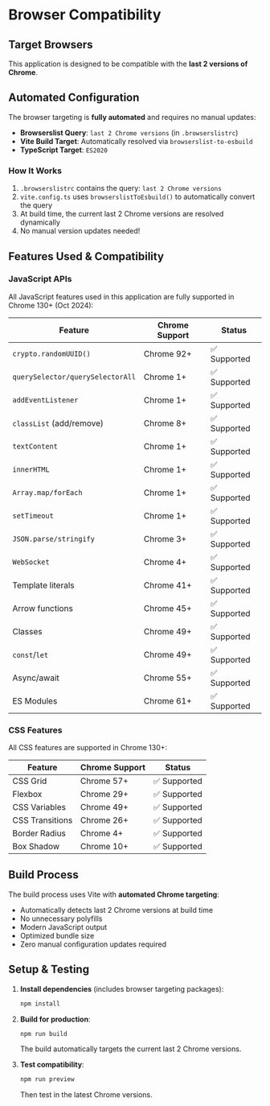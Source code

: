 # Browser Compatibility

## Target Browsers
This application is designed to be compatible with the **last 2 versions of Chrome**.

## Automated Configuration
The browser targeting is **fully automated** and requires no manual updates:

- **Browserslist Query**: `last 2 Chrome versions` (in `.browserslistrc`)
- **Vite Build Target**: Automatically resolved via `browserslist-to-esbuild`
- **TypeScript Target**: `ES2020`

### How It Works
1. `.browserslistrc` contains the query: `last 2 Chrome versions`
2. `vite.config.ts` uses `browserslistToEsbuild()` to automatically convert the query
3. At build time, the current last 2 Chrome versions are resolved dynamically
4. No manual version updates needed!

## Features Used & Compatibility

### JavaScript APIs
All JavaScript features used in this application are fully supported in Chrome 130+ (Oct 2024):

| Feature | Chrome Support | Status |
|---------|---------------|--------|
| `crypto.randomUUID()` | Chrome 92+ | ✅ Supported |
| `querySelector/querySelectorAll` | Chrome 1+ | ✅ Supported |
| `addEventListener` | Chrome 1+ | ✅ Supported |
| `classList` (add/remove) | Chrome 8+ | ✅ Supported |
| `textContent` | Chrome 1+ | ✅ Supported |
| `innerHTML` | Chrome 1+ | ✅ Supported |
| `Array.map/forEach` | Chrome 1+ | ✅ Supported |
| `setTimeout` | Chrome 1+ | ✅ Supported |
| `JSON.parse/stringify` | Chrome 3+ | ✅ Supported |
| `WebSocket` | Chrome 4+ | ✅ Supported |
| Template literals | Chrome 41+ | ✅ Supported |
| Arrow functions | Chrome 45+ | ✅ Supported |
| Classes | Chrome 49+ | ✅ Supported |
| `const`/`let` | Chrome 49+ | ✅ Supported |
| Async/await | Chrome 55+ | ✅ Supported |
| ES Modules | Chrome 61+ | ✅ Supported |

### CSS Features
All CSS features are supported in Chrome 130+:

| Feature | Chrome Support | Status |
|---------|---------------|--------|
| CSS Grid | Chrome 57+ | ✅ Supported |
| Flexbox | Chrome 29+ | ✅ Supported |
| CSS Variables | Chrome 49+ | ✅ Supported |
| CSS Transitions | Chrome 26+ | ✅ Supported |
| Border Radius | Chrome 4+ | ✅ Supported |
| Box Shadow | Chrome 10+ | ✅ Supported |

## Build Process
The build process uses Vite with **automated Chrome targeting**:
- Automatically detects last 2 Chrome versions at build time
- No unnecessary polyfills
- Modern JavaScript output
- Optimized bundle size
- Zero manual configuration updates required

## Setup & Testing

1. **Install dependencies** (includes browser targeting packages):
   ```bash
   npm install
   ```

2. **Build for production**:
   ```bash
   npm run build
   ```
   The build automatically targets the current last 2 Chrome versions.

3. **Test compatibility**:
   ```bash
   npm run preview
   ```
   Then test in the latest Chrome versions.
